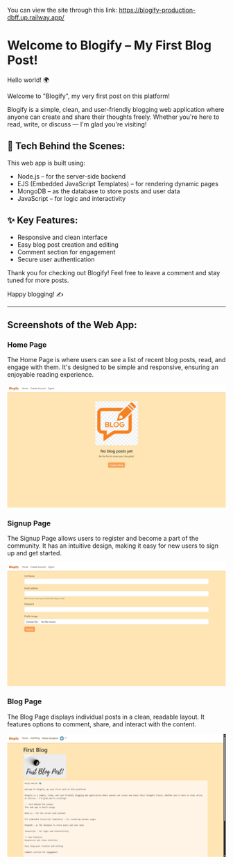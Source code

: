 
You can view the site through this link: https://blogify-production-dbff.up.railway.app/

# Welcome to Blogify – My First Blog Post!

Hello world! 🌍

Welcome to "Blogify", my very first post on this platform!

Blogify is a simple, clean, and user-friendly blogging web application where anyone can create and share their thoughts freely. Whether you're here to read, write, or discuss — I'm glad you're visiting!

## 🔧 Tech Behind the Scenes:
This web app is built using:
- Node.js – for the server-side backend
- EJS (Embedded JavaScript Templates) – for rendering dynamic pages
- MongoDB – as the database to store posts and user data
- JavaScript – for logic and interactivity

## ✨ Key Features:
- Responsive and clean interface
- Easy blog post creation and editing
- Comment section for engagement
- Secure user authentication

Thank you for checking out Blogify! Feel free to leave a comment and stay tuned for more posts.

Happy blogging! ✍️

---

## Screenshots of the Web App:

### Home Page
The Home Page is where users can see a list of recent blog posts, read, and engage with them. It's designed to be simple and responsive, ensuring an enjoyable reading experience.

![HomePage](/public/HomePage.png)

### Signup Page
The Signup Page allows users to register and become a part of the community. It has an intuitive design, making it easy for new users to sign up and get started.

![SignupPage](/public/SignupPage.png)

### Blog Page
The Blog Page displays individual posts in a clean, readable layout. It features options to comment, share, and interact with the content.

![BlogPage](/public/BlogPage.png)
